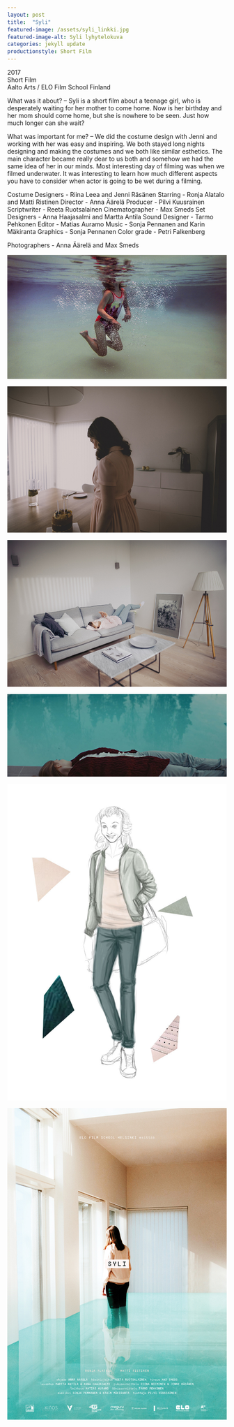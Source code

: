 ```yaml
---
layout: post
title:  "Syli"
featured-image: /assets/syli_linkki.jpg
featured-image-alt: Syli lyhytelokuva
categories: jekyll update
productionstyle: Short Film
---
```

  2017   
  Short Film  
  Aalto Arts / ELO Film School Finland  

<div class="post-text-alone">  
  What was it about? – Syli is a short film about a teenage girl, who is desperately waiting for her mother to come home. Now is her birthday and her mom should come home, but she is nowhere to be seen. Just how much longer can she wait?
<p></p> 
  What was important for me? – We did the costume design with Jenni and working with her was easy and inspiring. We both stayed long nights designing and making the costumes and we both like similar esthetics. The main character became really dear to us both and somehow we had the same idea of her in our minds. Most interesting day of filming was when we filmed underwater. It was interesting to learn how much different aspects you have to consider when actor is going to be wet during a filming. 
<p></p> 
</div>
  Costume Designers - Riina Leea and Jenni Räsänen  
  Starring - Ronja Alatalo and Matti Ristinen  
  Director - Anna Äärelä  
  Producer - Pilvi Kuusrainen  
  Scriptwriter - Reeta Ruotsalainen  
  Cinematographer - Max Smeds  
  Set Designers - Anna Haajasalmi and Martta Antila  
  Sound Designer - Tarmo Pehkonen  
  Editor - Matias Auramo  
  Music - Sonja Pennanen and Karin Mäkiranta  
  Graphics - Sonja Pennanen  
  Color grade - Petri Falkenberg  

Photographers - Anna Äärelä and Max Smeds


![alt text](/assets/projects/syli1.jpg)

![alt text](/assets/projects/syli2.jpg)

![alt text](/assets/projects/syli3.jpg)

![alt text](/assets/projects/syli4.jpg)

![alt text](/assets/projects/syli6.jpg)

![alt text](/assets/projects/syli5.jpg)